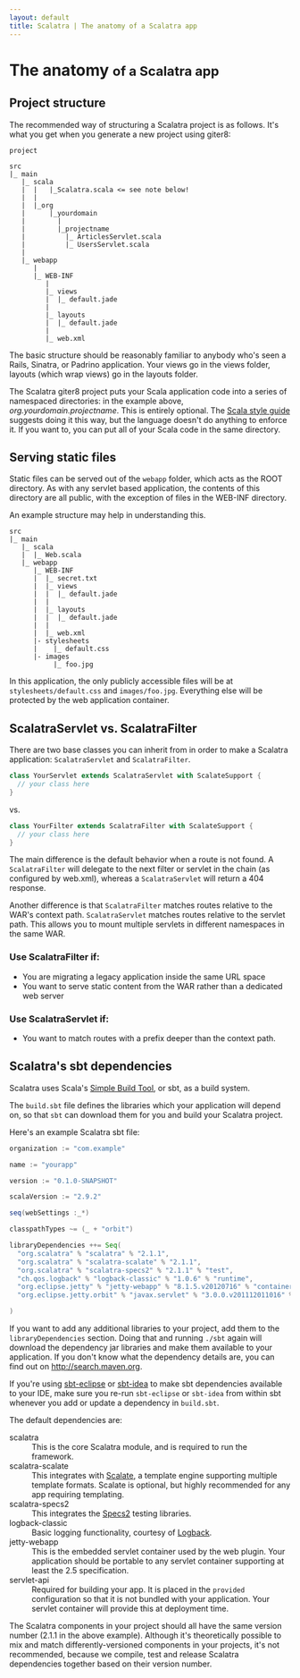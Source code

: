 ```yaml
---
layout: default
title: Scalatra | The anatomy of a Scalatra app
---
```


<div class="page-header">
  <h1>The anatomy
    <small>of a Scalatra app</small>
  </h1>
</div>

## Project structure

The recommended way of structuring a Scalatra project is as follows. It's
what you get when you generate a new project using giter8:

    project

    src
    |_ main
       |_ scala
       |  |   |_Scalatra.scala <= see note below!
       |  |
       |  |_org
       |      |_yourdomain
       |        |
       |        |_projectname
       |          |_ ArticlesServlet.scala
       |          |_ UsersServlet.scala
       |
       |_ webapp
          |
          |_ WEB-INF
             |
             |_ views
             |  |_ default.jade
             |
             |_ layouts
             |  |_ default.jade
             |
             |_ web.xml



The basic structure should be reasonably familiar to anybody who's seen a
Rails, Sinatra, or Padrino application. Your views go in the views folder,
layouts (which wrap views) go in the layouts folder.

The Scalatra giter8 project puts your Scala application code into a series of
namespaced directories: in the example above, _org.yourdomain.projectname_.
This is entirely optional. The [Scala style guide][styleguide]
suggests doing it this way, but the language doesn't do anything to enforce it.
If you want to, you can put all of your Scala code in the same directory.

[styleguide]: http://docs.scala-lang.org/style/

## Serving static files

Static files can be served out of the `webapp` folder, which acts as the ROOT
directory. As with any servlet based application, the contents of this directory
are all public, with the exception of files in the WEB-INF directory.

An example structure may help in understanding this.

    src
    |_ main
       |_ scala
       |  |_ Web.scala
       |_ webapp
          |_ WEB-INF
          |  |_ secret.txt
          |  |_ views
          |  |  |_ default.jade
          |  |
          |  |_ layouts
          |  |  |_ default.jade
          |  |
          |  |_ web.xml
          |- stylesheets
          |    |_ default.css
          |- images
               |_ foo.jpg


In this application, the only publicly accessible files will be at
`stylesheets/default.css` and `images/foo.jpg`. Everything else will be
protected by the web application container.


## ScalatraServlet vs. ScalatraFilter

There are two base classes you can inherit from in order to make a
Scalatra application: `ScalatraServlet` and `ScalatraFilter`.

```scala
class YourServlet extends ScalatraServlet with ScalateSupport {
  // your class here
}

```

vs.

```scala
class YourFilter extends ScalatraFilter with ScalateSupport {
  // your class here
}

```

The main difference is the default behavior when a route is not found.
A `ScalatraFilter` will delegate to the next filter or servlet in the chain (as
configured by web.xml), whereas a `ScalatraServlet` will return a 404
response.

Another difference is that `ScalatraFilter` matches routes relative to
the WAR's context path. `ScalatraServlet` matches routes relative to the
servlet path. This allows you to mount multiple servlets in different namespaces
in the same WAR.

### Use ScalatraFilter if:

* You are migrating a legacy application inside the same URL space
* You want to serve static content from the WAR rather than a
  dedicated web server

### Use ScalatraServlet if:

* You want to match routes with a prefix deeper than the context path.


## Scalatra's sbt dependencies

Scalatra uses Scala's [Simple Build Tool][sbt-site], or sbt, as a build system.

[sbt-site]: http://www.scala-sbt.org/

The `build.sbt` file defines the libraries which your application will depend on,
so that `sbt` can download them for you and build your Scalatra project.

Here's an example Scalatra sbt file:

```scala
organization := "com.example"

name := "yourapp"

version := "0.1.0-SNAPSHOT"

scalaVersion := "2.9.2"

seq(webSettings :_*)

classpathTypes ~= (_ + "orbit")

libraryDependencies ++= Seq(
  "org.scalatra" % "scalatra" % "2.1.1",
  "org.scalatra" % "scalatra-scalate" % "2.1.1",
  "org.scalatra" % "scalatra-specs2" % "2.1.1" % "test",
  "ch.qos.logback" % "logback-classic" % "1.0.6" % "runtime",
  "org.eclipse.jetty" % "jetty-webapp" % "8.1.5.v20120716" % "container",
  "org.eclipse.jetty.orbit" % "javax.servlet" % "3.0.0.v201112011016" % "container;provided;test" artifacts (Artifact("javax.servlet", "jar", "jar"))

)
```

<div class="alert alert-info">
<span class="badge badge-info"><i class="icon-flag icon-white"></i></span>
If you want to add any additional libraries to your project, add them to the
<code>libraryDependencies</code> section.
Doing that and running <code>./sbt</code> again will download the dependency jar
libraries and make them available to your application.
If you don't know what the dependency details are, you can find out on
<a href="http://search.maven.org">http://search.maven.org</a>.
</div>

If you're using [sbt-eclipse](https://github.com/typesafehub/sbteclipse) or
[sbt-idea](https://github.com/mpeltonen/sbt-idea) to make sbt dependencies
available to your IDE, make sure you re-run `sbt-eclipse` or `sbt-idea` from
within sbt whenever you add or update a dependency in `build.sbt`.

The default dependencies are:

<dl class="dl-horizontal">
  <dt>scalatra</dt>
  <dd>This is the core Scalatra module, and is required to run the framework.</dd>
  <dt>scalatra-scalate</dt>
  <dd>This integrates with <a href="http://scalate.fusesource.org">Scalate</a>,
  a template engine supporting multiple template formats. Scalate is optional, but
  highly recommended for any app requiring templating.</dd>
  <dt>scalatra-specs2</dt>
  <dd>This integrates the <a href="https://github.com/etorreborre/specs2">Specs2</a>
      testing libraries.</dd>
  <dt>logback-classic</dt>
  <dd>Basic logging functionality, courtesy of <a href="http://logback.qos.ch/">Logback</a>.</dd>
  <dt>jetty-webapp</dt>
  <dd>This is the embedded servlet container used by the web plugin. Your application should be portable to any servlet container supporting at least the 2.5 specification.</dd>
  <dt>servlet-api</dt>
  <dd>Required for building your app.  It is placed in the <code>provided</code>
  configuration so that it is not bundled with your application.  Your servlet
  container will provide this at deployment time.</dd>
</dl>

The Scalatra components in your project should all have the same version number (2.1.1 in the above example). Although it's theoretically possible to mix and match differently-versioned components in your projects, it's not recommended, because we compile, test and release Scalatra dependencies together based on their version number. 
